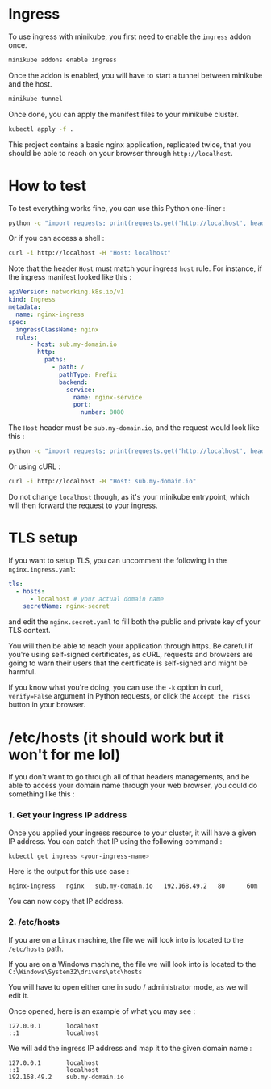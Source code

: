 # Ingress

To use ingress with minikube, you first need to enable the `ingress` addon once.

```bash
minikube addons enable ingress
```

Once the addon is enabled, you will have to start a tunnel between minikube and
the host.

```bash
minikube tunnel
```

Once done, you can apply the manifest files to your minikube cluster.

```bash
kubectl apply -f .
```

This project contains a basic nginx application, replicated twice, that you should
be able to reach on your browser through `http://localhost`.

# How to test

To test everything works fine, you can use this Python one-liner :

```bash
python -c "import requests; print(requests.get('http://localhost', headers={'Host': 'localhost'}).text)"
```

Or if you can access a shell :
```bash
curl -i http://localhost -H "Host: localhost"
```

Note that the header `Host` must match your ingress `host` rule. For instance,
if the ingress manifest looked like this :

```yaml
apiVersion: networking.k8s.io/v1
kind: Ingress
metadata:
  name: nginx-ingress
spec:
  ingressClassName: nginx
  rules:
      - host: sub.my-domain.io
        http:
          paths:
            - path: /
              pathType: Prefix
              backend:
                service:
                  name: nginx-service
                  port:
                    number: 8080
```

The `Host` header must be `sub.my-domain.io`, and the request would look like
this :

```bash
python -c "import requests; print(requests.get('http://localhost', headers={'Host': 'sub.my-domain.io'}).text)"
```

Or using cURL :

```bash
curl -i http://localhost -H "Host: sub.my-domain.io"
```

Do not change `localhost` though, as it's your minikube entrypoint, which will
then forward the request to your ingress.

# TLS setup

If you want to setup TLS, you can uncomment the following in the `nginx.ingress.yaml`:

```yaml
tls:
  - hosts:
      - localhost # your actual domain name
    secretName: nginx-secret
```

and edit the `nginx.secret.yaml` to fill both the public and private key of your
TLS context.

You will then be able to reach your application through https. Be careful if
you're using self-signed certificates, as cURL, requests and browsers are going
to warn their users that the certificate is self-signed and might be harmful.

If you know what you're doing, you can use the `-k` option in curl, `verify=False`
argument in Python requests, or click the `Accept the risks` button in your
browser.

# /etc/hosts (it should work but it won't for me lol)

If you don't want to go through all of that headers managements, and be able to
access your domain name through your web browser, you could do something like
this :

### 1. Get your ingress IP address

Once you applied your ingress resource to your cluster, it will have a given IP
address. You can catch that IP using the following command :

```bash
kubectl get ingress <your-ingress-name>
```

Here is the output for this use case :
```
nginx-ingress   nginx   sub.my-domain.io   192.168.49.2   80      60m
```

You can now copy that IP address.

### 2. /etc/hosts

If you are on a Linux machine, the file we will look into is located to the
`/etc/hosts` path.

If you are on a Windows machine, the file we will look into is located to the
`C:\Windows\System32\drivers\etc\hosts`

You will have to open either one in sudo / administrator mode, as we will edit
it.

Once opened, here is an example of what you may see :

```
127.0.0.1       localhost
::1             localhost
```

We will add the ingress IP address and map it to the given domain name :


```
127.0.0.1       localhost
::1             localhost
192.168.49.2    sub.my-domain.io
```
